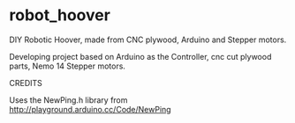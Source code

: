 
# robot_hoover
DIY Robotic Hoover, made from CNC plywood, Arduino and Stepper motors.

Developing project based on Arduino as the Controller, cnc cut plywood parts, Nemo 14 Stepper motors.

CREDITS 

Uses the NewPing.h library from http://playground.arduino.cc/Code/NewPing 
